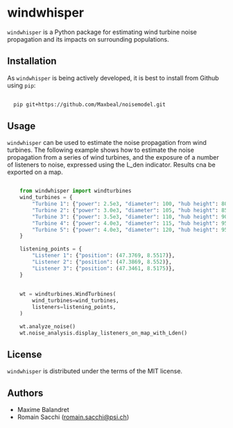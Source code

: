 # windwhisper

``windwhisper`` is a Python package for estimating wind turbine 
noise propagation and its impacts on surrounding populations.

## Installation

As ``windwhisper`` is being actively developed, 
it is best to install from Github using ``pip``:

```bash
  
  pip git+https://github.com/Maxbeal/noisemodel.git
```

## Usage

``windwhisper`` can be used to estimate the noise propagation from wind turbines. 
The following example shows how to estimate the noise propagation from a series of
wind turbines, and the exposure of a number of listeners to noise, expressed using
the L_den indicator. Results cna be exported on a map.

```python

    from windwhisper import windturbines
    wind_turbines = {   
        "Turbine 1": {"power": 2.5e3, "diameter": 100, "hub height": 80, "position": (47.5, 8.55)},
        "Turbine 2": {"power": 3.0e3, "diameter": 105, "hub height": 85, "position": (47.3869, 8.5517)},
        "Turbine 3": {"power": 3.5e3, "diameter": 110, "hub height": 90, "position": (47.3969, 8.5617)},
        "Turbine 4": {"power": 4.0e3, "diameter": 115, "hub height": 95, "position": (47.3869, 8.5317)},
        "Turbine 5": {"power": 4.0e3, "diameter": 120, "hub height": 95, "position": (47.34955801547433, 8.491580864126439)},
    }
    
    listening_points = {
        "Listener 1": {"position": (47.3769, 8.5517)},
        "Listener 2": {"position": (47.3869, 8.552)},
        "Listener 3": {"position": (47.3461, 8.5175)},
    }
    
    
    wt = windturbines.WindTurbines(
        wind_turbines=wind_turbines,
        listeners=listening_points,
    )
    
    wt.analyze_noise()
    wt.noise_analysis.display_listeners_on_map_with_Lden()
```

## License

``windwhisper`` is distributed under the terms of the MIT license.

## Authors

* Maxime Balandret
* Romain Sacchi (romain.sacchi@psi.ch)